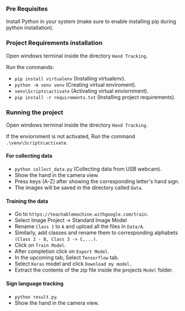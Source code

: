 ### Pre Requisites

Install Python in your system (make sure to enable installing pip during python installation).

### Project Requirements installation

Open windows terminal inside the directory `Hand Tracking`.

Run the commands:
- `pip install virtualenv` (Installing virtualenv).
- `python -m venv venv` (Creating virtual enviroment).
- `venv\Scripts\activate` (Activating virtual enviornment).
- `pip install -r requirements.txt` (Installing project requirements).

### Running the project
Open windows terminal inside the directory `Hand Tracking`.

If the enviornment is not activated, Run the command `.\venv\Scripts\activate`.

#### For collecting data
- `python collect_data.py` (Collecting data from USB webcam).
- Show the hand in the camera view.
- Press keys (A-Z) after showing the corresponding letter's hand sign.
- The images will be saved in the directory called `Data`.

#### Training the data
- Go to `https://teachablemachine.withgoogle.com/train`.
- Select Image Project -> Standard Image Model
- Rename `Class 1` to `A` and upload all the files in `Data/A`.
- Similarly, add classes and rename them to corresponding alphabets `(Class 2 - B, Class 3 -> C,...)`.
- Click on `Train Model`.
- After completion click on `Export Model`.
- In the upcoming tab, Select `Tensorflow` tab.
- Select `Keras` model and click `Download my model.`
- Extract the contents of the zip file inside the projects `Model` folder.

#### Sign language tracking
- `python result.py`.
- Show the hand in the camera view.
